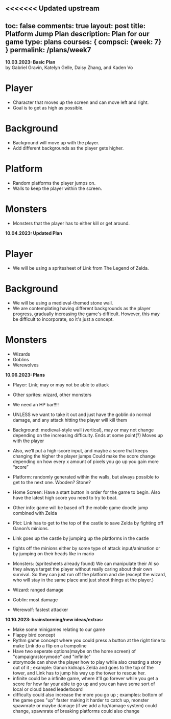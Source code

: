 <<<<<<< Updated upstream
---
toc: false
comments: true
layout: post
title: Platform Jump Plan
description: Plan for our game
type: plans
courses: { compsci: {week: 7} }
permalink: /plans/week7
---

**10.03.2023: Basic Plan**  
by Gabriel Gravin, Katelyn Gelle, Daisy Zhang, and Kaden Vo

# Player

- Character that moves up the screen and can move left and right.
- Goal is to get as high as possible.

# Background

- Background will move up with the player.
- Add different backgrounds as the player gets higher.

# Platform

- Random platforms the player jumps on.
- Walls to keep the player within the screen.

# Monsters

- Monsters that the player has to either kill or get around.  

**10.04.2023: Updated Plan**  

# Player  

- We will be using a spritesheet of Link from The Legend of Zelda.

# Background  

- We will be using a medieval-themed stone wall.
- We are contemplating having different backgrounds as the player progress, gradually increasing the game's difficult. However, this may be difficult to incorporate, so it's just a concept.  

# Monsters  

- Wizards  
- Goblins  
- Werewolves

**10.06.2023: Plans**

- Player: Link; may or may not be able to attack
- Other sprites: wizard, other monsters
- We need an HP bar!!!!
- UNLESS we want to take it out and just have the goblin do normal damage, and any attack hitting the player will kill them
- Background: medieval-style wall (vertical), may or may not change depending on the increasing difficulty. Ends at some point(?) Moves up with the player
- Also, we’ll put a high-score input, and maybe a score that keeps changing the higher the player jumps
Could make the score change depending on how every x amount of pixels you go up you gain more “score” 
- Platform: randomly generated within the walls, but always possible to get to the next one. Wooden? Stone?
- Home Screen: Have a start button in order for the game to begin. Also have the latest high score you need to try to beat.
- Other info: game will be based off the mobile game doodle jump combined with Zelda
- Plot: Link has to get to the top of the castle to save Zelda by fighting off Ganon’s minions. 
-  Link goes up the castle by jumping up the platforms in the castle 
- fights off the minions either by some type of attack input/animation or by jumping on their heads like in mario 

- Monsters: (spritesheets already found) We can manipulate their AI so they always target the player without really caring about their own survival. So they can just run off the platform and die (except the wizard, who will stay in the same place and just shoot things at the player.)
- Wizard: ranged damage
- Goblin: most damage
- Werewolf: fastest attacker

**10.10.2023: brainstorming/new ideas/extras:** 
- Make some minigames relating to our game 
- Flappy bird concept
- Rythm game concept where you could press a button at the right time to make Link do a flip on a trampoline
- Have two seperate options(maybe on the home screen) of "campaign/storymode" and "infinite" 
- storymode can show the player how to play while also creating a story out of it ; example: Ganon kidnaps Zelda and goes to the top of the tower, and Link has to jump his way up the tower to rescue her. 
- infinite could be a infinite game, where it'll go forever while you get a score for how far your able to go up and you can have some sort of local or cloud based leaderboard 
- difficulty could also increase the more you go up ; examples: bottom of the game goes "up" faster making it harder to catch up, monster spawnrate or maybe damage (if we add a hp/damage system) could change, spawnrate of breaking platforms could also change 